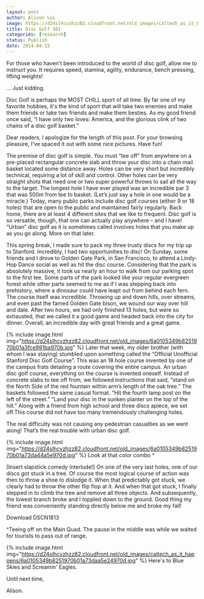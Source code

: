 ```yaml
---
layout: post
author: Alison Lui
image: https://d24slhcvzhzz82.cloudfront.net/old_images/caltech_as_it_happens/6a0105349b8251970b01a511994175970c.jpg
title: Disc Golf 101 
categories: [research]
status: Publish
date: 2014-04-15
---
```



For those who haven’t been introduced to the world of disc golf, allow me to instruct you. It requires speed, stamina, agility, endurance, bench pressing, lifting weights!

… Just kidding.

Disc Golf is perhaps the MOST CHILL sport of all time. By far one of my favorite hobbies, it's the kind of sport that will take two enemies and make them friends or take two friends and make them besties. As my good friend once said, “I have only two loves: America, and the glorious clink of two chains of a disc golf basket.”

Dear readers, I apologize for the length of this post. For your browsing pleasure, I've spaced it out with some nice pictures. Have fun!

The premise of disc golf is simple. You must “tee off” from anywhere on a pre-placed rectangular concrete slab and throw your disc into a chain mail basket located some distance away. Holes can be very short but incredibly technical, requiring a lot of skill and control. Other holes can be very straight shots that need one or two super powerful throws to sail all the way to the target. The longest hole I have ever played was an incredible par 3 that was 500m from tee to basket. (Let’s just say a hole in one would be a miracle.) Today, many public parks include disc golf courses (either 9 or 18 holes) that are open to the public and maintained fairly regularly. Back home, there are at least 4 different sites that we like to frequent. Disc golf is so versatile, though, that one can actually play anywhere – and I have! “Urban” disc golf as it is sometimes called involves holes that you make up as you go along. More on that later.

This spring break, I made sure to pack my three trusty discs for my trip up to Stanford. Incredibly, I had two opportunities to disc! On Sunday, some friends and I drove to Golden Gate Park, in San Francisco, to attend a Lindy-Hop Dance social as well as hit the disc course. Considering that the park is absolutely massive, it took us nearly an hour to walk from our parking spot to the first tee. Some parts of the park looked like your regular evergreen forest while other parts seemed to me as if I was stepping back into prehistory, where a dinosaur could have leapt out from behind each fern. The course itself was incredible. Throwing up and down hills, over streams, and even past the famed Golden Gate bison, we wound our way over hill and dale. After two hours, we had only finished 13 holes, but were so exhausted, that we called it a good game and headed back into the city for dinner. Overall, an incredible day with great friends and a great game.


{% include image.html img="https://d24slhcvzhzz82.cloudfront.net/old_images/6a0105349b8251970b01a3fce991ba970b.jpg" %}
Later that week, my older brother (with whom I was staying) stumbled upon something called the “Official Unofficial Stanford Disc Golf Course”. This was an 18 hole course invented by one of the campus frats detailing a route covering the entire campus. An urban disc golf course, everything on the course is invented oneself. Instead of concrete slabs to tee off from, we followed instructions that said, “stand on the North Side of the red fountain within arm’s length of the oak tree.” The baskets followed the same casual format. “Hit the fourth lamp post on the left of the street.” “Land your disc in the sunken planter on the top of the hill.” Along with a friend from high school and three discs apiece, we set off.This course did not have too many tremendously challenging holes.

The real difficulty was not causing any pedestrian casualties as we went along! That’s the real trouble with urban disc golf.


{% include image.html img="https://d24slhcvzhzz82.cloudfront.net/old_images/6a0105349b8251970b01a73da44a5e970d.jpg" %}
Look at that color combo ^

[Insert slapstick comedy interlude!] On one of the very last holes, one of our discs got stuck in a tree. Of course the most logical course of action was then to throw a shoe to dislodge it. When that predictably got stuck, we clearly had to throw the other flip flop at it. And when that got stuck, I finally stepped in to climb the tree and remove all three objects. And subsequently, the lowest branch broke and I toppled down to the ground. Good thing my friend was conveniently standing directly below me and broke my fall!

<a>Download DSCN1813</a>

^Teeing off on the Main Quad. The pause in the middle was while we waited for tourists to pass out of range.


{% include image.html img="https://d24slhcvzhzz82.cloudfront.net/old_images/caltech_as_it_happens/6a0105349b8251970b01a73daa5e24970d.jpg" %}
Here's to Blue Skies and Screamin' Eagles.

Until next time,

Alison.

